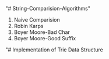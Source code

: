"# String-Comparision-Algorithms"

1) Naive Comparision
2) Robin Karps
3) Boyer Moore-Bad Char
4) Boyer Moore-Good Suffix



"# Implementation of Trie Data Structure
